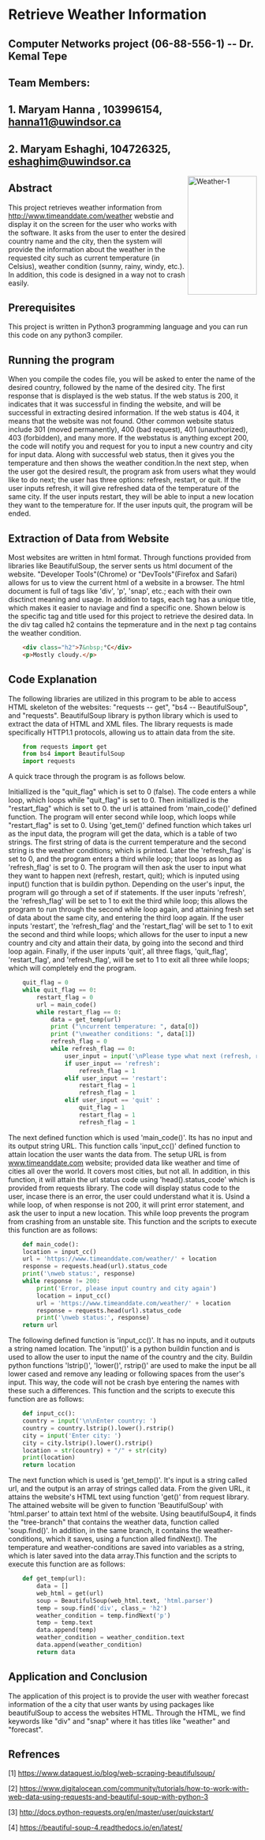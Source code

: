 
# Retrieve Weather Information

## Computer Networks project (06-88-556-1) -- Dr. Kemal Tepe

## Team Members:
## 1. Maryam Hanna , 103996154, hanna11@uwindsor.ca
## 2. Maryam Eshaghi, 104726325, eshaghim@uwindsor.ca

<img src="http://geography.name/wp-content/uploads/2016/03/Weather-1.gif" align="right"
title="Weather-1" width="140" height="240">


## Abstract

This project retrieves weather information from http://www.timeanddate.com/weather webstie and display it on the screen for the user who works with the software. It asks from the user to enter the desired country name and the city, then the system will provide the information about the weather in the requested city such as current temperature (in Celsius),  weather condition (sunny, rainy, windy, etc.). In addition, this code is designed in a way not to crash easily.


## Prerequisites

This project is written in Python3 programming language and you can run this code on any python3 compiler. 


## Running the program

When you compile the codes file, you will be asked to enter the name of the desired country, followed by the name of the desired city. The first response that is displayed is the web status. If the web status is 200, it indicates  that it was successful in finding the website, and will be successful in extracting desired information. If the web status is 404, it means that the website was not found. Other common website status include 301 (moved permanently), 400 (bad request), 401 (unauthorized), 403 (forbidden), and many more. If the webstatus is anything except 200, the code will notify you and request for you to input a new country and city for input data. Along with successful web status, then it gives you the temperature and then shows the weather condition.In the next step,  when the user got the desired result, the program ask from users what they would like to do next; the user has three options: refresh, restart, or quit. If the user inputs refresh, it will give refreshed data of the  temperature of the same city. If the user inputs restart, they will be able to input a new location they want to the temperature for. If the user inputs quit, the program will be ended.


## Extraction of Data from Website

Most websites are written in html format. Through functions provided from libraries like BeautifulSoup, the server sents us html document of the website. "Developer Tools"(Chrome) or "DevTools"(Firefox and Safari) allows for us to view the current html of a website in a browser. The html document is full of tags like 'div', 'p', 'snap', etc.; each with their own disctinct meaning and usage. In addition to tags, each tag has a unique title, which makes it easier to naviage and find a specific one. Shown below is the specific tag and title used for this project to retrieve the desired data. In the div tag called h2 contains the tepmerature and in the next p tag contains the weather condition. 

```html
    <div class="h2">7&nbsp;°C</div> 
    <p>Mostly cloudy.</p>
```
        
## Code Explanation

The following libraries are utilized in this program to be able to access HTML skeleton of the websites: "requests -- get", "bs4 -- BeautifulSoup", and "requests". BeautifulSoup library is python library which is used to extract the data of HTML and XML files. The library requests is made specifically HTTP1.1 protocols, allowing us to attain data from the site. 
  
```python
    from requests import get
    from bs4 import BeautifulSoup
    import requests
```    
    
A quick trace through the program is as follows below. 

Initiallized is the "quit_flag" which is set to 0 (false). The code enters a while loop, which loops while "quit_flag" is set to 0. Then initiallized is the "restart_flag" which is set to 0. the url is attained from 'main_code()' defined function. The program will enter second while loop, which loops while "restart_flag" is set to 0. Using 'get_tem()' defined function which takes url as the input data, the program will get the data, which is a table of two strings. The first string of data is the current temperature and the second string is the weather conditions; which is printed. Later the 'refresh_flag' is set to 0, and the program enters a third while loop; that loops as long as 'refresh_flag' is set to 0. The program will then ask the user to input what they want to happen next (refresh, restart, quit); which is inputed using input() function that is buildin python. Depending on the user's input, the program will go through a set of if statements. If the user inputs 'refresh', the 'refresh_flag' will be set to 1 to exit the third while loop; this allows the program to run through the second while loop again, and attaining fresh set of data about the same city, and entering the third loop again. If the user inputs 'restart', the 'refresh_flag' and the 'restart_flag' will be set to 1 to exit the second and third while loops; which allows for the user to input a new country and city and attain their data, by going into the second and third loop again. Finally, if the user inputs 'quit', all three flags, 'quit_flag', 'restart_flag', and 'refresh_flag', will be set to 1 to exit all three while loops; which will completely end the program.   

```python
    quit_flag = 0
    while quit_flag == 0:
        restart_flag = 0
        url = main_code()
        while restart_flag == 0:
            data = get_temp(url)
            print ("\ncurrent temperature: ", data[0])
            print ("\nweather conditions: ", data[1])
            refresh_flag = 0
            while refresh_flag == 0:
                user_input = input('\nPlease type what next (refresh, restart, quit): ')
                if user_input == 'refresh':
                    refresh_flag = 1
                elif user_input == 'restart':
                    restart_flag = 1
                    refresh_flag = 1
                elif user_input == 'quit' :
                    quit_flag = 1
                    restart_flag = 1
                    refresh_flag = 1 
```
     
The next defined function which is used 'main_code()'. Its has no input and its output string URL. This function calls 'input_cc()' defined function to attain location the user wants the data from. The setup URL is from www.timeanddate.com website; provided data like weather and time of cities all over the world. It covers most cities, but not all. In addition, in this function, it will attain the url status code using 'head().status_code' which is provided from requests library. The code will display status code to the user, incase there is an error, the user could understand what it is. Usind a while loop, of when response is not 200, it will print error statement, and ask the user to input a new location. This while loop prevents the program from crashing from an unstable site. This function and the scripts to execute this function are as follows:
    
```python
    def main_code():
    location = input_cc()
    url = 'https://www.timeanddate.com/weather/' + location
    response = requests.head(url).status_code
    print('\nweb status:', response)
    while response != 200:
        print('Error, please input country and city again')
        location = input_cc()
        url = 'https://www.timeanddate.com/weather/' + location
        response = requests.head(url).status_code
        print('\nweb status:', response)
    return url
```
    
The following defined function is 'input_cc()'. It has no inputs, and it outputs a string named location. The 'input()' is a python buildin function and is used to allow the user to input the name of the country and the city. Buildin python functions 'lstrip()', 'lower()', rstrip()' are used to make the input be all lower cased and remove any leading or following spaces from the user's input. This way, the code will not be crash bye entering the names with these such a differences. This function and the scripts to execute this function are as follows:

```python
    def input_cc():
    country = input('\n\nEnter country: ')
    country = country.lstrip().lower().rstrip()
    city = input('Enter city: ')
    city = city.lstrip().lower().rstrip()
    location = str(country) + "/" + str(city)
    print(location)
    return location
``` 
    
The next function which is used is 'get_temp()'. It's input is a string called url, and the output is an array of strings called data. From the given URL, it attains the website's HTML text using function 'get()' from request library. The attained website will be given to function 'BeautifulSoup' with 'html.parser' to attain text html of the website. Using beautifulSoup4, it finds the "tree-branch" that contains the weather data, function called 'soup.find()'. In addition, in the same branch, it contains the weather-conditions, which it saves, using a function alled findNext(). The temperature and weather-conditions are saved into variables as a string, which is later saved into the data array.This function and the scripts to execute this function are as follows:
    
```python
    def get_temp(url):
        data = []
        web_html = get(url)
        soup = BeautifulSoup(web_html.text, 'html.parser')
        temp = soup.find('div', class_= 'h2')
        weather_condition = temp.findNext('p')
        temp = temp.text
        data.append(temp)
        weather_condition = weather_condition.text
        data.append(weather_condition)
        return data
```

     
## Application and Conclusion

The application of this project is to provide the user with weather forecast information of the a city that user wants by using packages like beautifulSoup to access the websites HTML. Through the HTML, we find keywords like "div" and "snap" where it has titles like "weather" and "forecast".


## Refrences

[1] https://www.dataquest.io/blog/web-scraping-beautifulsoup/

[2] https://www.digitalocean.com/community/tutorials/how-to-work-with-web-data-using-requests-and-beautiful-soup-with-python-3  

[3] http://docs.python-requests.org/en/master/user/quickstart/

[4] https://beautiful-soup-4.readthedocs.io/en/latest/

